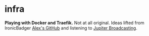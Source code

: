 # infra
**Playing with Docker and Traefik.**
Not at all original. Ideas lifted from IronicBadger [Alex's GitHub](https://github.com/IronicBadger/infra) and listening to [Jupiter Broadcasting](https://www.jupiterbroadcasting.com/). 
